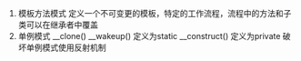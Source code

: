 1. 模板方法模式
    定义一个不可变更的模板，特定的工作流程，流程中的方法和子类可以在继承者中覆盖
2. 单例模式
    __clone()  __wakeup() 定义为static __construct() 定义为private 
    破坏单例模式使用反射机制